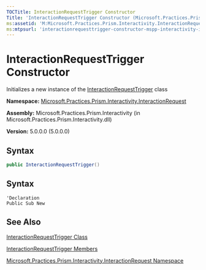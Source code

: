 ```yaml
---
TOCTitle: InteractionRequestTrigger Constructor
Title: 'InteractionRequestTrigger Constructor (Microsoft.Practices.Prism.Interactivity.InteractionRequest)'
ms:assetid: 'M:Microsoft.Practices.Prism.Interactivity.InteractionRequest.InteractionRequestTrigger.\#ctor'
ms:mtpsurl: 'interactionrequesttrigger-constructor-mspp-interactivity-interactionrequest.md'
---
```


# InteractionRequestTrigger Constructor

Initializes a new instance of the [InteractionRequestTrigger](interactionrequesttrigger-class-mspp-interactivity-interactionrequest.md) class

**Namespace:** [Microsoft.Practices.Prism.Interactivity.InteractionRequest](mspp-interactivity-interactionrequest-namespace.md)

**Assembly:** Microsoft.Practices.Prism.Interactivity (in Microsoft.Practices.Prism.Interactivity.dll)

**Version:** 5.0.0.0 (5.0.0.0)

## Syntax

```C#
public InteractionRequestTrigger()
```

## Syntax

```VB
'Declaration
Public Sub New
```

## See Also

[InteractionRequestTrigger Class](interactionrequesttrigger-class-mspp-interactivity-interactionrequest.md)

[InteractionRequestTrigger Members](interactionrequesttrigger-members-mspp-interactivity-interactionrequest.md)

[Microsoft.Practices.Prism.Interactivity.InteractionRequest Namespace](mspp-interactivity-interactionrequest-namespace.md)
